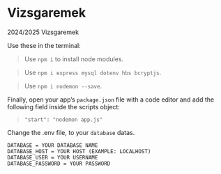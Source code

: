 # Vizsgaremek
2024/2025 Vizsgaremek

Use these in the terminal:
> Use `npm i` to install node modules.

> Use `npm i express mysql dotenv hbs bcryptjs`.

> Use `npm i nodemon --save`.

Finally, open your app’s `package.json` file with a code editor and add the following field inside the scripts object:
> `"start": "nodemon app.js"`

Change the .env file, to your `database` datas.
```
DATABASE = YOUR DATABASE NAME
DATABASE_HOST = YOUR HOST (EXAMPLE: LOCALHOST)
DATABASE_USER = YOUR USERNAME
DATABASE_PASSWORD = YOUR PASSWORD
```
